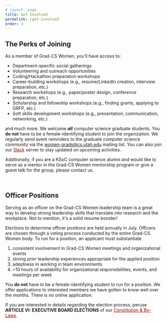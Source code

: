 ```yaml
---
# layout: page
title: Get Involved
permalink: /get-involved
order: 3
---
```


## The Perks of Joining
As a member of Grad-CS Women, you’ll have access to:
- Department-specific social gatherings
- Volunteering and outreach opportunities
- Coding/Hackathon preparation workshops
- Career-building workshops (e.g., resume/LinkedIn creation, interview preparation, etc.)
- Research workshops (e.g., paper/poster design, conference preparation, etc.)
- Scholarship and fellowship workshops (e.g., finding grants, applying to GRFP, etc.)
- Soft skills development workshops (e.g., presentation, communication, networking, etc.)

and much more. We welcome ***all*** computer science graduate students. You **do not** have to be a female-identifying student to join the organization. We regularly send event reminders to the graduate computer science community via the <span style="color: orange;">women-grads@cs.utah.edu</span> mailing list. You can also join our <a href="https://join.slack.com/t/grad-cswomen/shared_invite/zt-2o9ahpwle-sRBga2q41xKcZXoChCV9SQ" style="color: #990000;;">Slack</a> server to stay updated on upcoming activities. 

Additionally, if you are a KSoC computer science alumni and would like to serve as a mentor in the Grad-CS Women mentorship program or give a guest talk for the group, please contact us.

<br />

## Officer Positions 
Serving as an officer on the Grad-CS Women leadership team is a great way to develop strong leadership skills that translate into research and the workplace. Not to mention, it's a solid resume booster! 

Elections to determine officer positions are held annually in July. Officers are chosen through a voting process conducted by the entire Grad-CS Women body. To run for a position, an applicant must substantiate

1. consistent involvement in Grad-CS Women meetings and organizational events
2. strong prior leadership experiences appropriate for the applied position
3. adeptness in working in team environments
4. ~10 hours of availability for organizational responsibilities, events, and meetings per week

You **do not** have to be a female-identifying student to run for a position. We offer applications to interested members we have gotten to know well over the months. There is no online application. 

If you are interested in details regarding the election process, peruse **ARTICLE VI: EXECUTIVE BOARD ELECTIONS** of our <a href="https://docs.google.com/document/d/1NKz1Wu00YNbBbvvjly4sn9oy4suhh8PxmHuVcmYosrc/edit?usp=sharing" style="color: #990000;;">Constitution & By-Laws</a>. 
